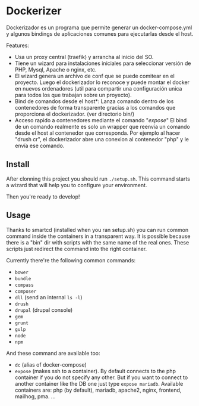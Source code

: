 # Dockerizer

Dockerizador es un programa que permite generar un docker-compose.yml y algunos bindings de aplicaciones comunes para ejecutarlas desde el host.

Features:
- Usa un proxy central (traefik) y arrancha al inicio del SO.
- Tiene un wizard para instalaciones iniciales para seleccionar versión de PHP, Mysql, Apache o nginx, etc.
- El wizard genera un archivo de conf que se puede comitear en el proyecto. Luego el dockerizador lo reconoce y puede montar el docker en nuevos ordenadores (util para compartir una configuración unica para todos los que trabajan sobre un proyecto).
- Bind de comandos desde el host*: Lanza comando dentro de los contenedores de forma transparente gracias a los comandos que proporciona el dockerizador. (ver directorio bin/)
- Acceso rapido a contenedores mediante el comando "*expose*"
El bind de un comando realmente es solo un wrapper que reenvía un comando desde el host al contenedor que corresponda. Por ejemplo al hacer "drush cr", el dockerizador abre una conexion al contenedor "php" y le envía ese comando.


## Install
After clonning this project you should run `./setup.sh`. This command starts a wizard that will help you to configure your environment.

Then you're ready to develop!

## Usage
Thanks to smartcd (installed when you ran setup.sh) you can run common command inside the containers in a transparent way. It is possible because there is a "bin" dir with scripts with the same name of the real ones. These scripts just redirect the command into the right container.

Currently there're the following common commands:
- `bower`
- `bundle`
- `compass`
- `composer`
- `dll` (send an internal `ls -l`)
- `drush`
- `drupal` (drupal console)
- `gem`
- `grunt`
- `gulp`
- `node`
- `npm`

And these command are available too:
- `dc` (alias of docker-compose)
- `expose` (makes ssh to a container). By default connects to the php container if you do not specify any other. But if you want to connect to another container like the DB one just type `expose mariadb`.
Available containers are: php (by default), mariadb, apache2, nginx, frontend, mailhog, pma.
...
